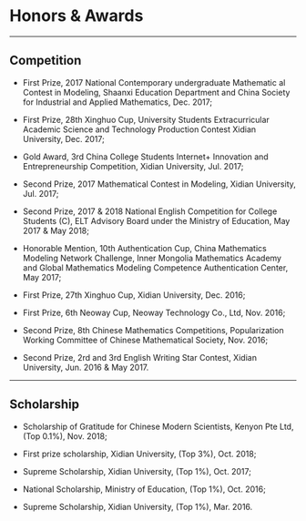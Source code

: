 ---
---

# Honors & Awards

***

## Competition

* First Prize, 2017 National Contemporary undergraduate Mathematic al Contest in Modeling, Shaanxi Education Department and China Society for Industrial and Applied Mathematics, Dec. 2017;

* First Prize, 28th Xinghuo Cup, University Students Extracurricular Academic Science and Technology Production Contest Xidian University, Dec. 2017;

* Gold Award, 3rd China College Students Internet+ Innovation and Entrepreneurship Competition, Xidian University, Jul. 2017;

* Second Prize, 2017 Mathematical Contest in Modeling, Xidian University, Jul. 2017;

* Second Prize, 2017 & 2018 National English Competition for College Students (C), ELT Advisory Board under the Ministry of Education, May 2017 & May 2018;

* Honorable Mention, 10th Authentication Cup, China Mathematics Modeling Network Challenge, Inner Mongolia Mathematics Academy and Global Mathematics Modeling Competence Authentication Center, May 2017;

* First Prize, 27th Xinghuo Cup, Xidian University, Dec. 2016;

* First Prize, 6th Neoway Cup, Neoway Technology Co., Ltd, Nov. 2016;

* Second Prize, 8th Chinese Mathematics Competitions, Popularization Working Committee of Chinese Mathematical Society, Nov. 2016;

* Second Prize, 2rd and 3rd English Writing Star Contest, Xidian University, Jun. 2016 & May 2017.

***

## Scholarship

* Scholarship of Gratitude for Chinese Modern Scientists, Kenyon Pte Ltd, (Top 0.1%), Nov. 2018;

* First prize scholarship, Xidian University, (Top 3%), Oct. 2018;

* Supreme Scholarship, Xidian University, (Top 1%), Oct. 2017;

* National Scholarship, Ministry of Education, (Top 1%), Oct. 2016;

* Supreme Scholarship, Xidian University, (Top 1%), Mar. 2016.